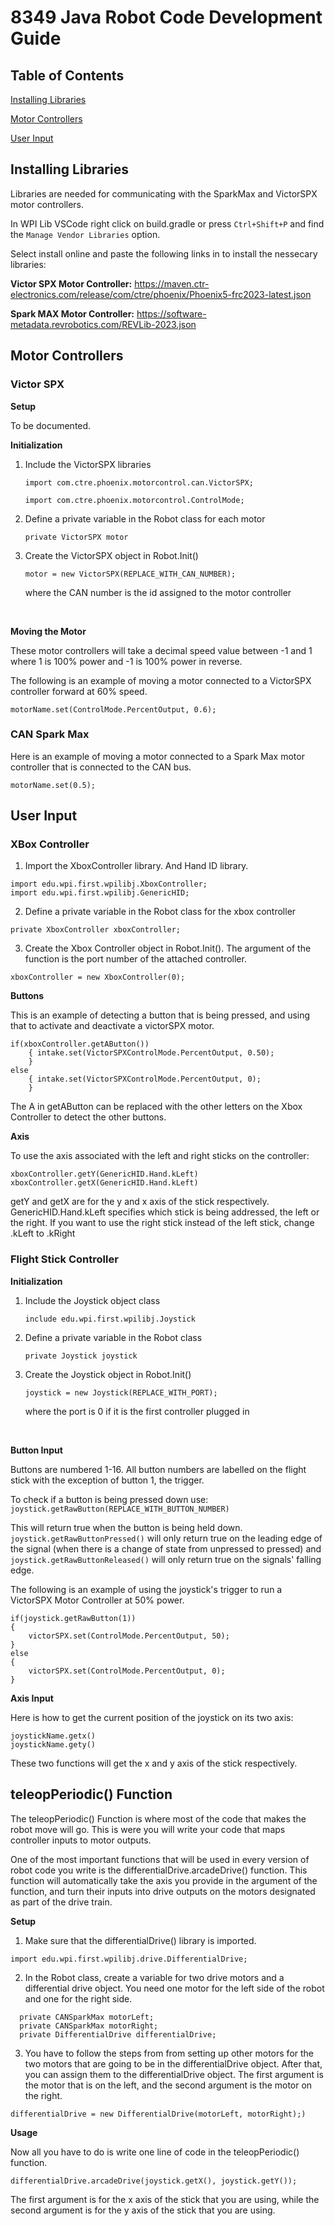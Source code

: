# 8349 Java Robot Code Development Guide

## Table of Contents

[Installing Libraries](#installing-libraries)

[Motor Controllers](#motor-controllers)

[User Input](#user-input)
    

## Installing Libraries

Libraries are needed for communicating with the SparkMax and VictorSPX motor controllers.

In WPI Lib VSCode right click on build.gradle or press `Ctrl+Shift+P` and find the `Manage Vendor Libraries` option.

Select install online and paste the following links in to install the nessecary libraries:

**Victor SPX Motor Controller:** https://maven.ctr-electronics.com/release/com/ctre/phoenix/Phoenix5-frc2023-latest.json 

**Spark MAX Motor Controller:** https://software-metadata.revrobotics.com/REVLib-2023.json


## Motor Controllers

### Victor SPX

**Setup**

To be documented.

**Initialization**

1. Include the VictorSPX libraries

    `import com.ctre.phoenix.motorcontrol.can.VictorSPX;`

    `import com.ctre.phoenix.motorcontrol.ControlMode;`
2. Define a private variable in the Robot class for each motor

    `private VictorSPX motor`
3. Create the VictorSPX object in Robot.Init()

    `motor = new VictorSPX(REPLACE_WITH_CAN_NUMBER);`

    where the CAN number is the id assigned to the motor controller

<br>

**Moving the Motor**

These motor controllers will take a decimal speed value between -1 and 1 where 1 is 100% power and -1 is 100% power in reverse.

The following is an example of moving a motor connected to a VictorSPX controller forward at 60% speed.

```lang-java
motorName.set(ControlMode.PercentOutput, 0.6);
```

### CAN Spark Max

Here is an example of moving a motor connected to a Spark Max motor controller that is connected to the CAN bus. 

```lang-java
motorName.set(0.5);
```

## User Input

### XBox Controller

1. Import the XboxController library. And Hand ID library.
```lang-java
import edu.wpi.first.wpilibj.XboxController;
import edu.wpi.first.wpilibj.GenericHID;
```

2. Define a private variable in the Robot class for the xbox controller

```lang-java
private XboxController xboxController;
```

3. Create the Xbox Controller object in Robot.Init(). The argument of the function is the port number of the attached controller.

```lang-java
xboxController = new XboxController(0);
```

**Buttons**

 This is an example of detecting a button that is being pressed, and using that to activate and deactivate a victorSPX motor.

```lang-java
if(xboxController.getAButton())
    { intake.set(VictorSPXControlMode.PercentOutput, 0.50);
    }
else
    { intake.set(VictorSPXControlMode.PercentOutput, 0);
    }
```

The A in getAButton can be replaced with the other letters on the Xbox Controller to detect the other buttons. 

**Axis**

To use the axis associated with the left and right sticks on the controller:

```lang-java
xboxController.getY(GenericHID.Hand.kLeft)
xboxController.getX(GenericHID.Hand.kLeft)
```

getY and getX are for the y and x axis of the stick respectively. GenericHID.Hand.kLeft specifies which stick is being addressed, the left or the right. If you want to use the right stick instead of the left stick, change .kLeft to .kRight

### Flight Stick Controller

**Initialization**

1. Include the Joystick object class

    `include edu.wpi.first.wpilibj.Joystick`
2. Define a private variable in the Robot class

    `private Joystick joystick`
3. Create the Joystick object in Robot.Init()

    `joystick = new Joystick(REPLACE_WITH_PORT);`

    where the port is 0 if it is the first controller plugged in

<br>

**Button Input**

Buttons are numbered 1-16.  All button numbers are labelled on the flight stick with the exception of button 1, the trigger.

To check if a button is being pressed down use:
`joystick.getRawButton(REPLACE_WITH_BUTTON_NUMBER)`

This will return true when the button is being held down.  `joystick.getRawButtonPressed()` will only return true on the leading edge of the signal (when there is a change of state from unpressed to pressed) and `joystick.getRawButtonReleased()` will only return true on the signals' falling edge.


The following is an example of using the joystick's trigger to run a VictorSPX Motor Controller at 50% power.

```lang-java
if(joystick.getRawButton(1))
{
    victorSPX.set(ControlMode.PercentOutput, 50);
}
else
{
    victorSPX.set(ControlMode.PercentOutput, 0);
}
```

**Axis Input**

Here is how to get the current position of the joystick on its two axis:

```lang-java
joystickName.getx()
joystickName.gety()
```

These two functions will get the x and y axis of the stick respectively. 

## teleopPeriodic() Function

The teleopPeriodic() Function is where most of the code that makes the robot move will go. This is were you will write your code that maps controller inputs to motor outputs. 

One of the most important functions that will be used in every version of robot code you write is the differentialDrive.arcadeDrive() function. This function will automatically take the axis you provide in the argument of the function, and turn their inputs into drive outputs on the motors designated as part of the drive train. 

**Setup**

1. Make sure that the differentialDrive() library is imported.

```lang-java
import edu.wpi.first.wpilibj.drive.DifferentialDrive;
```

2. In the Robot class, create a variable for two drive motors and a differential drive object. You need one motor for the left side of the robot and one for the right side.

```lang-java
  private CANSparkMax motorLeft;
  private CANSparkMax motorRight;
  private DifferentialDrive differentialDrive;
```

3. You have to follow the steps from from setting up other motors for the two motors that are going to be in the differentialDrive object. After that, you can assign them to the differentialDrive object. The first argument is the motor that is on the left, and the second argument is the motor on the right.

```lang-java
differentialDrive = new DifferentialDrive(motorLeft, motorRight);)
```
**Usage**

Now all you have to do is write one line of code in the teleopPeriodic() function.

```lang-java
differentialDrive.arcadeDrive(joystick.getX(), joystick.getY());
```

The first argument is for the x axis of the stick that you are using, while the second argument is for the y axis of the stick that you are using.